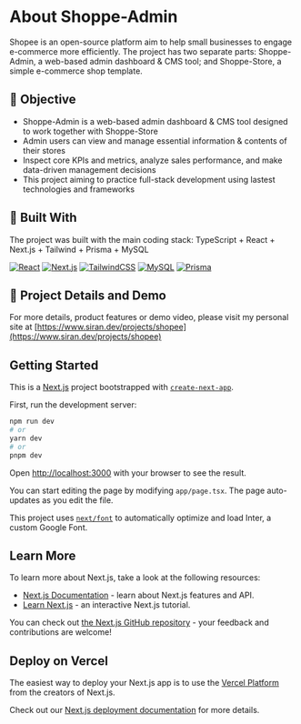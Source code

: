 # About Shoppe-Admin

Shopee is an open-source platform aim to help small businesses to engage e-commerce more efficiently. The project has two separate parts: Shoppe-Admin, a web-based admin dashboard & CMS tool; and Shoppe-Store, a simple e-commerce shop template.

## :rocket: Objective

- Shoppe-Admin is a web-based admin dashboard & CMS tool designed to work together with Shoppe-Store
- Admin users can view and manage essential information & contents of their stores
- Inspect core KPIs and metrics, analyze sales performance, and make data-driven management decisions
- This project aiming to practice full-stack development using lastest technologies and frameworks

## :hammer: Built With

The project was built with the main coding stack: TypeScript + React + Next.js + Tailwind + Prisma + MySQL

[![React](https://img.shields.io/badge/React-%2361DAFB.svg?&style=for-the-badge&logo=React&logoColor=white)]()
[![Next.js](https://img.shields.io/badge/next.js-%23663399.svg?&style=for-the-badge&logo=Next.js&logoColor=white)]()
[![TailwindCSS](https://img.shields.io/badge/TailwindCSS-%23339933.svg?&style=for-the-badge&logo=TailwindCSS&logoColor=white)]()
[![MySQL](https://img.shields.io/badge/MySQL-%23000000.svg?&style=for-the-badge&logo=MySQL&logoColor=white)]()
[![Prisma](https://img.shields.io/badge/Prisma-%2347A248.svg?&style=for-the-badge&logo=Prisma&logoColor=white)]()

## :pencil: Project Details and Demo

For more details, product features or demo video, please visit my personal site at [https://www.siran.dev/projects/shopee](https://www.siran.dev/projects/shopee)

## Getting Started

This is a [Next.js](https://nextjs.org/) project bootstrapped with [`create-next-app`](https://github.com/vercel/next.js/tree/canary/packages/create-next-app).

First, run the development server:

```bash
npm run dev
# or
yarn dev
# or
pnpm dev
```

Open [http://localhost:3000](http://localhost:3000) with your browser to see the result.

You can start editing the page by modifying `app/page.tsx`. The page auto-updates as you edit the file.

This project uses [`next/font`](https://nextjs.org/docs/basic-features/font-optimization) to automatically optimize and load Inter, a custom Google Font.

## Learn More

To learn more about Next.js, take a look at the following resources:

- [Next.js Documentation](https://nextjs.org/docs) - learn about Next.js features and API.
- [Learn Next.js](https://nextjs.org/learn) - an interactive Next.js tutorial.

You can check out [the Next.js GitHub repository](https://github.com/vercel/next.js/) - your feedback and contributions are welcome!

## Deploy on Vercel

The easiest way to deploy your Next.js app is to use the [Vercel Platform](https://vercel.com/new?utm_medium=default-template&filter=next.js&utm_source=create-next-app&utm_campaign=create-next-app-readme) from the creators of Next.js.

Check out our [Next.js deployment documentation](https://nextjs.org/docs/deployment) for more details.
